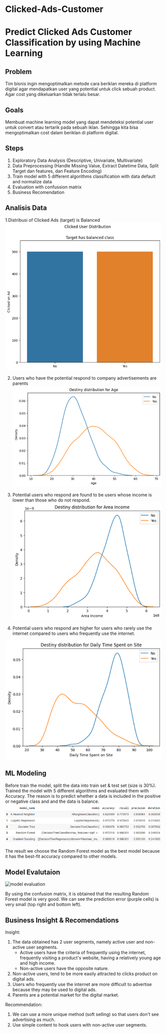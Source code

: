 # Clicked-Ads-Customer
# Predict Clicked Ads Customer Classification by using Machine Learning

## Problem
Tim bisnis ingin mengoptimalkan metode cara beriklan mereka di platform digital agar mendapatkan user yang potential untuk click sebuah product. Agar cost yang dikeluarkan tidak terlalu besar.

## Goals
Membuat machine learning model yang dapat mendeteksi potential user untuk convert atau tertarik pada sebuah iklan. Sehingga kita bisa mengoptimalkan cost dalam beriklan di platform digital.

## Steps
1. Exploratory Data Analysis (Descriptive, Univariate, Multivariate)
2. Data Preprocessing (Handle Missing Value, Extract Datetime Data, Split Target dan features, dan Feature Encoding)
3. Train model with 5 different algorithms classification with data default and normalize data
4. Evaluation with confussion matrix
5. Business Recomendation

## Analisis Data
1.Distribusi of Clicked Ads (target) is Balanced
![alt text](fig/insight1.png?raw=true)

2. Users who have the potential respond to company advertisements are parents
![alt text](fig/insight2.png?raw=true)

3. Potential users who respond are found to be users whose income is lower than those who do not respond.
![alt text](fig/insight3.png?raw=true)

4. Potential users who respond are higher for users who rarely use the internet compared to users who frequently use the internet.

![alt text](fig/insight4.png?raw=true)

## ML Modeling
Before train the model, split the data into train set & test set (size is 30%). Trained the model with 5 different algorithms and evaluated them with Accuracy. The reason is to predict whether a data is included in the positive or negative class and and the data is balance.
![alt text](fig/modelling.png?raw=true)

The result we choose the Random Forest model as the best model because it has the best-fit accuracy compared to other models.

## Model Evalutaion
![model evaluation](https://user-images.githubusercontent.com/122340253/232472812-9a0b2aed-a0cc-42a0-889b-7fe794e9a6c8.png)

By using the confusion matrix, it is obtained that the resulting Random Forest model is very good. We can see the prediction error (purple cells) is very small (top right and bottom left).

## Business Insight & Recomendations
Insight:
1. The data obtained has 2 user segments, namely active user and non-active user segments.
    - Active users have the criteria of frequently using the internet, frequently visiting a product's website, having a relatively young age and high income.
    - Non-active users have the opposite nature.
2. Non-active users, tend to be more easily attracted to clicks product on digital ads.
3. Users who frequently use the internet are more difficult to advertise because they may be used to digital ads.
4. Parents are a potential market for the digital market.

Recommendation:
1. We can use a more unique method (soft selling) so that users don't see advertising as much.
2. Use simple content to hook users with non-active user segments.
